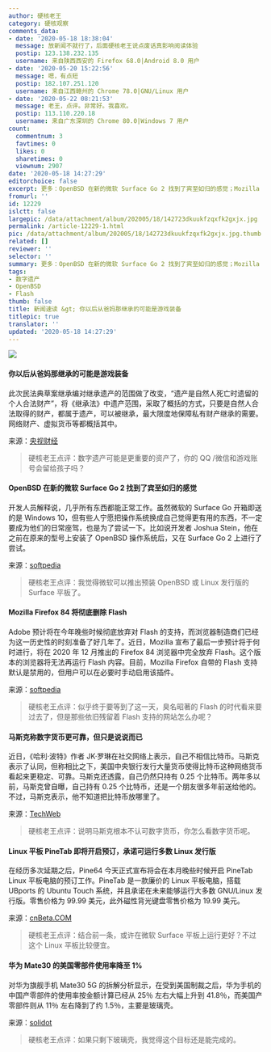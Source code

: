 ```yaml
---
author: 硬核老王
category: 硬核观察
comments_data:
- date: '2020-05-18 18:38:04'
  message: 放新闻不就行了，后面硬核老王说点废话真影响阅读体验
  postip: 123.138.232.135
  username: 来自陕西西安的 Firefox 68.0|Android 8.0 用户
- date: '2020-05-20 15:22:56'
  message: 嗯，有点短
  postip: 182.107.251.120
  username: 来自江西赣州的 Chrome 78.0|GNU/Linux 用户
- date: '2020-05-22 08:21:53'
  message: 老王，点评。非常好。我喜欢。
  postip: 113.110.220.18
  username: 来自广东深圳的 Chrome 80.0|Windows 7 用户
count:
  commentnum: 3
  favtimes: 0
  likes: 0
  sharetimes: 0
  viewnum: 2907
date: '2020-05-18 14:27:29'
editorchoice: false
excerpt: 更多：OpenBSD 在新的微软 Surface Go 2 找到了宾至如归的感觉；Mozilla Firefox 84 将彻底删除 Flash
fromurl: ''
id: 12229
islctt: false
largepic: /data/attachment/album/202005/18/142723dkuukfzqxfk2gxjx.jpg
permalink: /article-12229-1.html
pic: /data/attachment/album/202005/18/142723dkuukfzqxfk2gxjx.jpg.thumb.jpg
related: []
reviewer: ''
selector: ''
summary: 更多：OpenBSD 在新的微软 Surface Go 2 找到了宾至如归的感觉；Mozilla Firefox 84 将彻底删除 Flash
tags:
- 数字遗产
- OpenBSD
- Flash
thumb: false
title: 新闻速读 &gt; 你以后从爸妈那继承的可能是游戏装备
titlepic: true
translator: ''
updated: '2020-05-18 14:27:29'
---
```


![](/data/attachment/album/202005/18/142723dkuukfzqxfk2gxjx.jpg)


#### 你以后从爸妈那继承的可能是游戏装备


此次民法典草案继承编对继承遗产的范围做了改变，“遗产是自然人死亡时遗留的个人合法财产”，将《继承法》中遗产范围，采取了概括的方式，只要是自然人合法取得的财产，都属于遗产，可以被继承，最大限度地保障私有财产继承的需要。网络财产、虚拟货币等都概括其中。


来源：[央视财经](https://www.cnbeta.com/articles/tech/980165.htm)



> 
> 硬核老王点评：数字遗产可能是更重要的资产了，你的 QQ /微信和游戏账号会留给孩子吗？
> 
> 
> 


#### OpenBSD 在新的微软 Surface Go 2 找到了宾至如归的感觉


开发人员解释说，几乎所有东西都能正常工作。虽然微软的 Surface Go 开箱即送的是 Windows 10，但有些人宁愿把操作系统换成自己觉得更有用的东西，不一定要成为他们的日常座驾，也是为了尝试一下。比如说开发者 Joshua Stein，他在之前在原来的型号上安装了 OpenBSD 操作系统后，又在 Surface Go 2 上进行了尝试。


来源：[softpedia](https://news.softpedia.com/news/openbsd-feels-almost-like-home-on-the-new-microsoft-surface-go-2-530011.shtml)



> 
> 硬核老王点评：我觉得微软可以推出预装 OpenBSD 或 Linux 发行版的 Surface 平板了。
> 
> 
> 


#### Mozilla Firefox 84 将彻底删除 Flash


Adobe 预计将在今年晚些时候彻底放弃对 Flash 的支持，而浏览器制造商们已经为这一历史性的时刻准备了好几年了。近日，Mozilla 宣布了最后一步预计将于何时进行，将在 2020 年 12 月推出的 Firefox 84 浏览器中完全放弃 Flash。这个版本的浏览器将无法再运行 Flash 内容。目前，Mozilla Firefox 自带的 Flash 支持默认是禁用的，但用户可以在必要时手动启用该插件。


来源：[softpedia](https://news.softpedia.com/news/mozilla-firefox-84-to-remove-flash-once-and-for-all-530010.shtml)



> 
> 硬核老王点评：似乎终于要等到了这一天，臭名昭著的 Flash 的时代看来要过去了，但是那些依旧残留着 Flash 支持的网站怎么办呢？
> 
> 
> 


#### 马斯克称数字货币更可靠，但只是说说而已


近日，《哈利·波特》作者 JK·罗琳在社交网络上表示，自己不相信比特币。马斯克表示了认同，但称相比之下，美国中央银行发行大量货币使得比特币这种网络货币看起来更稳定、可靠。马斯克还透露，自己仍然只持有 0.25 个比特币。两年多以前，马斯克曾自曝，自己持有 0.25 个比特币，还是一个朋友很多年前送给他的。不过，马斯克表示，他不知道把比特币放哪里了。


来源：[TechWeb](https://www.cnbeta.com/articles/tech/980399.htm)



> 
> 硬核老王点评：说明马斯克根本不认可数字货币，你怎么看数字货币呢。
> 
> 
> 


#### Linux 平板 PineTab 即将开启预订，承诺可运行多数 Linux 发行版


在经历多次延期之后，Pine64 今天正式宣布将会在本月晚些时候开启 PineTab Linux 平板电脑的预订工作。PineTab 是一款廉价的 Linux 平板电脑，搭载 UBports 的 Ubuntu Touch 系统，并且承诺在未来能够运行大多数 GNU/Linux 发行版。零售价格为 99.99 美元，此外磁性背光键盘零售价格为 19.99 美元。


来源：[cnBeta.COM](https://www.cnbeta.com/articles/tech/980285.htm)



> 
> 硬核老王点评：结合前一条，或许在微软 Surface 平板上运行更好？不过这个 Linux 平板比较便宜。
> 
> 
> 


#### 华为 Mate30 的美国零部件使用率降至 1%


对华为旗舰手机 Mate30 5G 的拆解分析显示，在受到美国制裁之后，华为手机的中国产零部件的使用率按金额计算已经从 25％ 左右大幅上升到 41.8％，而美国产零部件则从 11％ 左右降到了约 1.5％，主要是玻璃壳。


来源：[solidot](https://www.solidot.org/story?sid=64392)



> 
> 硬核老王点评：如果只剩下玻璃壳，我觉得这个目标还是能完成的。
> 
> 
>